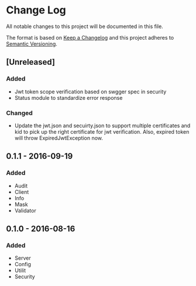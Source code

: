 # Change Log
All notable changes to this project will be documented in this file.

The format is based on [Keep a Changelog](http://keepachangelog.com/)
and this project adheres to [Semantic Versioning](http://semver.org/).

## [Unreleased]
### Added
- Jwt token scope verification based on swgger spec in security
- Status module to standardize error response

### Changed
- Update the jwt.json and secuirty.json to support multiple certificates and kid to pick up the right certificate
for jwt verification. Also, expired token will throw ExpiredJwtException now.


## 0.1.1 - 2016-09-19
### Added
- Audit
- Client
- Info
- Mask
- Validator



## 0.1.0 - 2016-08-16
### Added
- Server
- Config
- Utilit
- Security






